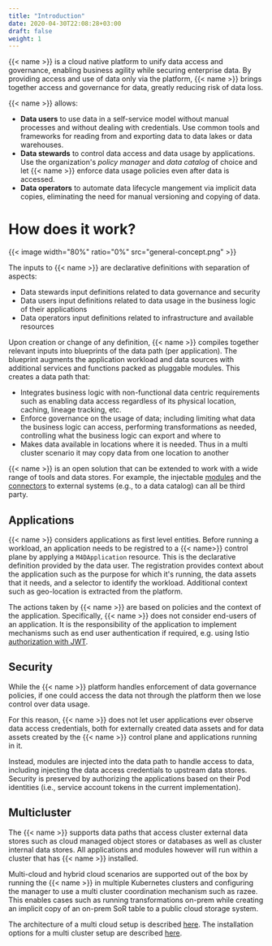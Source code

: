```yaml
---
title: "Introduction"
date: 2020-04-30T22:08:28+03:00
draft: false
weight: 1
---
```


{{< name >}} is a cloud native platform to unify data access and governance, enabling business agility while securing enterprise data. By providing access and use of data only via the platform, {{< name >}} brings together access and governance for data, greatly reducing risk of data loss. 

{{< name >}} allows:

* **Data users** to use data in a self-service model without manual processes and without dealing with credentials. Use common tools and frameworks for reading from and exporting data to data lakes or data warehouses.
* **Data stewards** to control data access and data usage by applications. Use the organization's _policy manager_ and _data catalog_ of choice and let {{< name >}} enforce data usage policies even after data is accessed.
* **Data operators** to automate data lifecycle mangement via implicit data copies, eliminating the need for manual versioning and copying of data.


# How does it work?

{{< image width="80%" ratio="0%" src="general-concept.png" >}}

The inputs to {{< name >}} are declarative definitions with separation of aspects:
- Data stewards input definitions related to data governance and security
- Data users input definitions related to data usage in the business logic of their applications
- Data operators input definitions related to infrastructure and available resources

Upon creation or change of any definition, {{< name >}} compiles together relevant inputs into blueprints of the data path (per application). 
The blueprint augments the application workload and data sources with additional services and functions packed as pluggable modules. This creates a data path that:

- Integrates business logic with non-functional data centric requirements such as enabling data access regardless of its physical location, caching, lineage tracking, etc.
- Enforce governance on the usage of data; including limiting what data the business logic can access, performing transformations as needed, controlling what the business logic can export and where to
- Makes data available in locations where it is needed. Thus in a multi cluster scenario it may copy data from one location to another

{{< name >}} is an open solution that can be extended to work with a wide range of tools and data stores. For example, the injectable [modules](../modules) and the [connectors](../connectors) to external systems (e.g., to a data catalog) can all be third party.

## Applications

{{< name >}} considers applications as first level entities. Before running a workload, an application needs to be registred to a {{< name>}} control plane by applying a `M4DApplication` resource. This is the declarative definition provided by the data user. The registration provides context about the application such as the purpose for which it's running, the data assets that it needs, and a selector to identify the workload. Additional context such as geo-location is extracted from the platform. 

<!-- Restricting the domain of context fields such as `purpose` for specific user accounts is currently out of scope. One way to place such restrictions on a per namespace basis is by using [OPA Gatekeeper](https://www.openpolicyagent.org/docs/latest/kubernetes-introduction/).  -->

The actions taken by {{< name >}} are based on policies and the context of the application. Specifically, {{< name >}} does not consider end-users of an application. It is the responsibility of the application to implement mechanisms such as end user authentication if required, e.g. using Istio [authorization with JWT](https://istio.io/docs/tasks/security/authorization/authz-jwt/).

## Security

While the {{< name >}} platform handles enforcement of data governance policies, if one could access the data not through the platform then we lose control over data usage.

For this reason, {{< name >}} does not let user applications ever observe data access credentials, both for externally created data assets and for data assets created by the {{< name >}} control plane and applications running in it.

Instead, modules are injected into the data path to handle access to data, including injecting the data access credentials to upstream data stores. Security is preserved by authorizing the applications based on their Pod identities (i.e., service account tokens in the current implementation).

## Multicluster

The {{< name >}} supports data paths that access cluster external data stores
 such as cloud managed object stores or databases as well as cluster internal data stores.
All applications and modules however will run within a cluster that has {{< name >}} installed.

Multi-cloud and hybrid cloud scenarios are supported out of the box by running the {{< name >}} in multiple
Kubernetes clusters and configuring the manager to use a multi cluster coordination mechanism such as razee.
This enables cases such as running transformations on-prem while creating an implicit copy of an on-prem SoR table to a public cloud storage system.  

The architecture of a multi cloud setup is described [here](../architecture). The installation options
 for a multi cluster setup are described [here](../../setup/multicluster).





